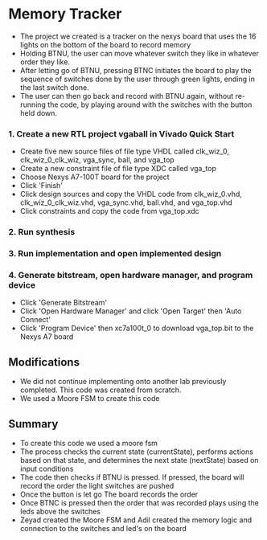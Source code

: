 # Memory Tracker #

* The project we created is a tracker on the nexys board that uses the 16 lights on the bottom of the board to record memory
* Holding BTNU, the user can move whatever switch they like in whatever order they like.
* After letting go of BTNU, pressing BTNC initiates the board to play the sequence of switches done by the user through green lights, ending in the last switch done. 
* The user can then go back and record with BTNU again, without re-running the code, by playing around with the switches with the button held down.

### 1. Create a new RTL project vgaball in Vivado Quick Start ###

* Create five new source files of file type VHDL called clk_wiz_0, clk_wiz_0_clk_wiz, vga_sync, ball, and vga_top
* Create a new constraint file of file type XDC called vga_top
* Choose Nexys A7-100T board for the project
* Click 'Finish'
* Click design sources and copy the VHDL code from clk_wiz_0.vhd, clk_wiz_0_clk_wiz.vhd, vga_sync.vhd, ball.vhd, and vga_top.vhd
* Click constraints and copy the code from vga_top.xdc

### 2. Run synthesis ###
### 3. Run implementation and open implemented design ###
### 4. Generate bitstream, open hardware manager, and program device ###

* Click 'Generate Bitstream'
* Click 'Open Hardware Manager' and click 'Open Target' then 'Auto Connect'
* Click 'Program Device' then xc7a100t_0 to download vga_top.bit to the Nexys A7 board

## Modifications ##
* We did not continue implementing onto another lab previously completed. This code was created from scratch.
* We used a Moore FSM to create this code

## Summary ##
* To create this code we used a moore fsm
* The process checks the current state (currentState), performs actions based on that state, and determines the next state (nextState) based on input conditions
* The code then checks if BTNU is pressed. If pressed, the board will record the order the light switches are pushed
* Once the button is let go The board records the order
* Once BTNC is pressed then the order that was recorded plays using the leds above the switches
* Zeyad created the Moore FSM and Adil created the memory logic and connection to the switches and led's on the board
